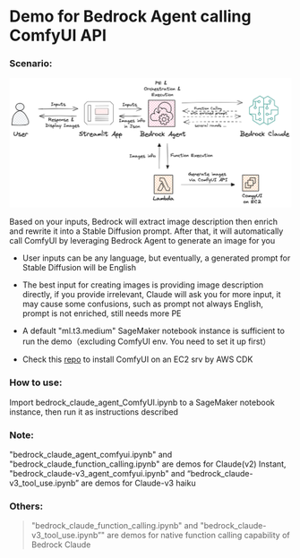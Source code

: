 # Demo for Bedrock Agent calling ComfyUI API

### Scenario:     

![](images/bedrock_claude_agent_comfyui.png)

Based on your inputs, Bedrock will extract image description then enrich and rewrite it into a Stable Diffusion prompt. After that, it will automatically call ComfyUI by leveraging Bedrock Agent to generate an image for you  

* User inputs can be any language, but eventually, a generated prompt for Stable Diffusion will be English  

* The best input for creating images is providing image description directly, if you provide irrelevant, Claude will ask you for more input, it may cause some confusions, such as prompt not always English, prompt is not enriched, still needs more PE  

* A default "ml.t3.medium" SageMaker notebook instance is sufficient to run the demo（excluding ComfyUI env. You need to set it up first）  

* Check this [repo](https://github.com/terrificdm/stable-diffusion-ComfyUI-ec2) to install ComfyUI on an EC2 srv by AWS CDK   

### How to use:     
Import bedrock_claude_agent_ComfyUI.ipynb to a SageMaker notebook instance, then run it as instructions described

### Note:
"bedrock_claude_agent_comfyui.ipynb" and "bedrock_claude_function_calling.ipynb" are demos for Claude(v2) Instant, "bedrock_claude-v3_agent_comfyui.ipynb" and “bedrock_claude-v3_tool_use.ipynb” are demos for Claude-v3 haiku

### Others:
> "bedrock_claude_function_calling.ipynb" and "bedrock_claude-v3_tool_use.ipynb”" are demos for native function calling capability of Bedrock Claude